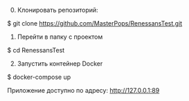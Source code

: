 0. Клонировать репозиторий:

$ git clone https://github.com/MasterPops/RenessansTest.git

1. Перейти в папку с проектом

$ cd RenessansTest

2. Запустить контейнер Docker

$ docker-compose up

Приложение доступно по адресу: http://127.0.0.1:89
